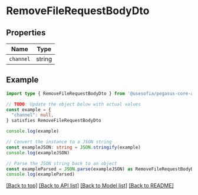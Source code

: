 
# RemoveFileRequestBodyDto


## Properties

Name | Type
------------ | -------------
`channel` | string

## Example

```typescript
import type { RemoveFileRequestBodyDto } from '@usesofia/pegasus-core-api-sdk'

// TODO: Update the object below with actual values
const example = {
  "channel": null,
} satisfies RemoveFileRequestBodyDto

console.log(example)

// Convert the instance to a JSON string
const exampleJSON: string = JSON.stringify(example)
console.log(exampleJSON)

// Parse the JSON string back to an object
const exampleParsed = JSON.parse(exampleJSON) as RemoveFileRequestBodyDto
console.log(exampleParsed)
```

[[Back to top]](#) [[Back to API list]](../README.md#api-endpoints) [[Back to Model list]](../README.md#models) [[Back to README]](../README.md)



